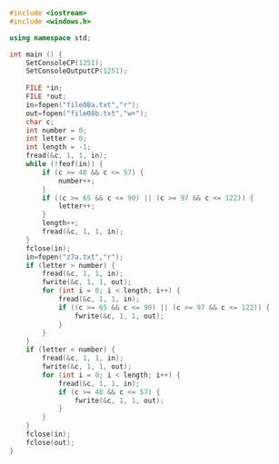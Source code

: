 ﻿```c++
#include <iostream>
#include <windows.h>

using namespace std;

int main () {
	SetConsoleCP(1251);
	SetConsoleOutputCP(1251);
	
	FILE *in;
	FILE *out;
	in=fopen("file08a.txt","r");
	out=fopen("file08b.txt","w+");
	char c;
	int number = 0;
	int letter = 0;
	int length = -1;
	fread(&c, 1, 1, in);
	while (!feof(in)) {
		if (c >= 48 && c <= 57) {
			number++;
		}
		if ((c >= 65 && c <= 90) || (c >= 97 && c <= 122)) {
			letter++;
		}
		length++;
		fread(&c, 1, 1, in);
	}
	fclose(in);
	in=fopen("z7a.txt","r");
	if (letter > number) {
		fread(&c, 1, 1, in);
		fwrite(&c, 1, 1, out);
		for (int i = 0; i < length; i++) {
			fread(&c, 1, 1, in);
			if ((c >= 65 && c <= 90) || (c >= 97 && c <= 122)) {
				fwrite(&c, 1, 1, out);
			}
		}
	}
	if (letter < number) {
		fread(&c, 1, 1, in);
		fwrite(&c, 1, 1, out);
		for (int i = 0; i < length; i++) {
			fread(&c, 1, 1, in);
			if (c >= 48 && c <= 57) {
				fwrite(&c, 1, 1, out);
			}
		}
	}
	fclose(in);
	fclose(out);
}

```
